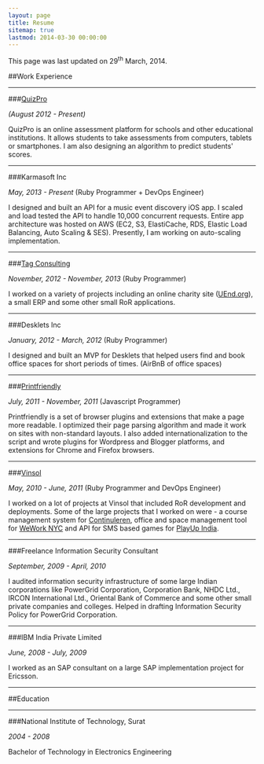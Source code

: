 ```yaml
---
layout: page
title: Resume
sitemap: true
lastmod: 2014-03-30 00:00:00
---
```


<p class="message">
  This page was last updated on 29<sup>th</sup> March, 2014.
</p>


##Work Experience

-----------------

###[QuizPro](http://quizpro.in)

_(August 2012 - Present)_

QuizPro is an online assessment platform for schools and other educational institutions. It allows students to take assessments from computers, tablets or smartphones. I am also designing an algorithm to predict students' scores.

-----------------

###Karmasoft Inc

_May, 2013 - Present_ (Ruby Programmer + DevOps Engineer)

I designed and built an API for a music event discovery iOS app. I scaled and load tested the API to handle 10,000 concurrent requests. Entire app architecture was hosted on AWS (EC2, S3, ElastiCache, RDS, Elastic Load Balancing, Auto Scaling & SES). Presently, I am working on auto-scaling implementation.

-----------------

###[Tag Consulting](http://tag.ca)

_November, 2012 - November, 2013_ (Ruby Programmer)

I worked on a variety of projects including an online charity site ([UEnd.org](http://uend.org)), a small ERP and some other small RoR applications.

------------------

###Desklets Inc

_January, 2012 - March, 2012_ (Ruby Programmer)

I designed and built an MVP for Desklets that helped users find and book office spaces for short periods of times. (AirBnB of office spaces)

------------------

###[Printfriendly](http://printfriendly.com)

_July, 2011 - November, 2011_ (Javascript Programmer)

Printfriendly is a set of browser plugins and extensions that make a page more readable. I optimized their page parsing algorithm and made it work on sites with non-standard layouts. I also added internationalization to the script and wrote plugins for Wordpress and Blogger platforms, and extensions for Chrome and Firefox browsers.

------------------

###[Vinsol](http://vinsol.com)

_May, 2010 - June, 2011_ (Ruby Programmer and DevOps Engineer)

I worked on a lot of projects at Vinsol that included RoR development and deployments. Some of the large projects that I worked on were - a course management system for [Continuleren](http://www.continuleren.nl/), office and space management tool for [WeWork NYC](https://www.wework.com/)
and API for SMS based games for [PlayUp India](http://www.business-standard.com/article/press-releases/playup-to-redefine-live-gaming-in-india-111020100117_1.html).

-------------------

###Freelance Information Security Consultant

_September, 2009 - April, 2010_

I audited information security infrastructure of some large Indian corporations like PowerGrid Corporation, Corporation Bank, NHDC Ltd., IRCON International Ltd., Oriental Bank of Commerce and some other small private companies and colleges. Helped in drafting Information Security Policy for PowerGrid Corporation.

-------------------

###IBM India Private Limited

_June, 2008 - July, 2009_

I worked as an SAP consultant on a large SAP implementation project for Ericsson.

-------------------

##Education

-------------------

###National Institute of Technology, Surat 

_2004 - 2008_

Bachelor of Technology in Electronics Engineering
